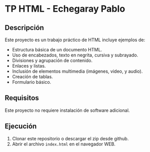 # TP HTML - Echegaray Pablo

## Descripción

Este proyecto es un trabajo práctico de HTML incluye ejemplos de:
- Estructura básica de un documento HTML.
- Uso de encabezados, texto en negrita, cursiva y subrayado.
- Divisiones y agrupación de contenido.
- Enlaces y listas.
- Inclusión de elementos multimedia (imágenes, video, y audio).
- Creación de tablas.
- Formulario básico.

## Requisitos

Este proyecto no requiere instalación de software adicional.

## Ejecución

1. Clonar este repositorio o descargar el zip desde github.
2. Abrir el archivo `index.html` en el navegador WEB.
